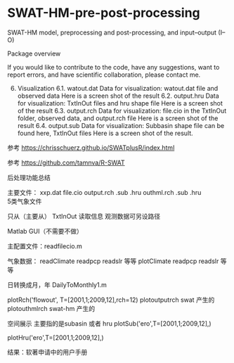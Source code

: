 # SWAT-HM-pre-post-processing
SWAT-HM model, preprocessing and post-processing, and input–output (I–O)

Package overview

If you would like to contribute to the code, have any suggestions, want to report errors, and have scientific collaboration, please contact me.


6. Visualization
6.1. watout.dat
Data for visualization: watout.dat file and observed data
Here is a screen shot of the result
6.2. output.hru
Data for visualization: TxtInOut files and hru shape file
Here is a screen shot of the result
6.3. output.rch
Data for visualization: file.cio in the TxtInOut folder, observed data, and output.rch file
Here is a screen shot of the result
6.4. output.sub
Data for visualization: Subbasin shape file can be found here, TxtInOut files
Here is a screen shot of the result.


参考 https://chrisschuerz.github.io/SWATplusR/index.html

参考 https://github.com/tamnva/R-SWAT

后处理功能总结

主要文件： 
xxp.dat
file.cio
output.rch .sub .hru
outhml.rch .sub .hru  
5类气象文件

只从（主要从） TxtInOut 读取信息
观测数据可另设路径

Matlab GUI（不需要不做）

主配置文件：readfilecio.m

气象数据：
readClimate
readpcp readslr 等等
plotClimate
readpcp readslr 等等

日转换成月，年 DailyToMonthly1.m

plotRch('flowout', T=[2001,1;2009,12],rch=12)
   plotoutputrch swat 产生的
   plotouthmlrch swat-hm 产生的
   
空间展示 主要指的是subasin 或者 hru
plotSub('ero',T=[2001,1;2009,12],)

plotHru('ero',T=[2001,1;2009,12],)

结果：软著申请中的用户手册
